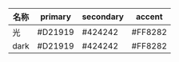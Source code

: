 | 名称  | primary | secondary | accent |
| --- | ------- | --------- | ------ |
| 光 | #D21919 | #424242 | #FF8282 |
| dark | #D21919 | #424242 | #FF8282 |
